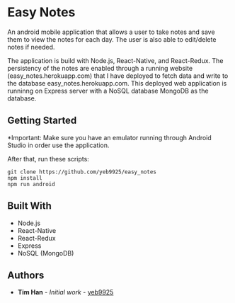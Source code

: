 # Easy Notes

  An android mobile application that allows a user to take notes and save them to view the notes for each day. The user is also able to edit/delete notes if needed.

  The application is build with Node.js, React-Native, and React-Redux. The persistency of the notes are enabled through a running website (easy_notes.herokuapp.com) that I have deployed to fetch data and write to the database easy_notes.herokuapp.com. This deployed web application is runninng on Express server with a NoSQL database MongoDB as the database.

## Getting Started

*Important: Make sure you have an emulator running through Android Studio in order use the application.

After that, run these scripts:

```
git clone https://github.com/yeb9925/easy_notes
npm install
npm run android
```

## Built With

* Node.js
* React-Native
* React-Redux
* Express
* NoSQL (MongoDB)

## Authors

* **Tim Han** - *Initial work* - [yeb9925](https://github.com/yeb9925)
